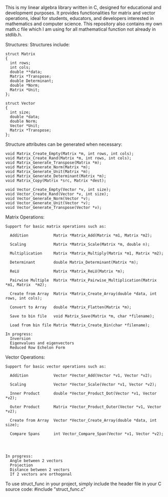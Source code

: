 
This is my linear algebra library written in C, designed for educational and development purposes. It provides functionalities for matrix and vector operations, ideal for students, educators, and developers interested in mathematics and computer science.
This repository also contains my own math.c file which I am using for all mathematical function not already in stdlib.h.

Structures:
Structures include:

    struct Matrix
    {
      int rows;
      int cols;
      double **data;
      Matrix *Transpose;
      double Determinant;
      double *Norm;
      Matrix *Unit;
    };

    struct Vector
    {
      int size;
      double *data;
      double Norm;
      Vector *Unit;
      Matrix *Transpose;
    };

Structure attributes can be generated when necessary:

    void Matrix_Create_Empty(Matrix *m, int rows, int cols);
    void Matrix_Create_Rand(Matrix *m, int rows, int cols);
    void Matrix_Generate_Transpose(Matrix *m);
    void Matrix_Generate_Norm(Matrix *m);
    void Matrix_Generate_Unit(Matrix *m);
    void Matrix_Generate_Determinant(Matrix *m);
    void Matrix_Copy(Matrix *src, Matrix *dest);

    void Vector_Create_Empty(Vector *v, int size);
    void Vector_Create_Rand(Vector *v, int size);
    void Vector_Generate_Norm(Vector *v);
    void Vector_Generate_Unit(Vector *v);
    void Vector_Generate_Transpose(Vector *v);


Matrix Operations:

    Support for basic matrix operations such as:

      Addition           Matrix *Matrix_Add(Matrix *m1, Matrix *m2);
                      
      Scaling            Matrix *Matrix_Scale(Matrix *m, double n);

      Multiplication     Matrix *Matrix_Multiply(Matrix *m1, Matrix *m2);

      Determinant        double Matrix_Determinant(Matrix *m);

      ReLU               Matrix *Matrix_ReLU(Matrix *m);

      Pairwise Multiple  Matrix *Matrix_Pairwise_Multiplication(Matrix *m1, Matrix  *m2);

      Create from Array  Matrix *Matrix_Create_Array(double *data, int rows, int cols);

      Convert to Array   double *Matrix_Flatten(Matrix *m);

      Save to bin file   void Matrix_Save(Matrix *m, char *filename);

      Load from bin file Matrix *Matrix_Create_Bin(char *filename);
  
    In progress:
      Inversion
      Eigenvalues and eigenvectors
      Reduced Row Echelon Form

Vector Operations:

    Support for basic vector operations such as:

      Addition           Vector *Vector_Add(Vector *v1, Vector *v2);

      Scaling            Vector *Vector_Scale(Vector *v1, Vector *v2);

      Inner Product      double *Vector_Product_Dot(Vector *v1, Vector *v2);

      Outer Product      Matrix *Vector_Product_Outer(Vector *v1, Vector *v2);

      Create from Array  Vector *Vector_Create_Array(double *data, int size);
      
      Compare Spans      int Vector_Compare_Span(Vector *v1, Vector *v2);




    In progress: 
      Angle between 2 vectors
      Projection
      Distance between 2 vectors
      If 2 vectors are orthogonal



To use struct_func in your project, simply include the header file in your C source code:
#include "struct_func.c"
